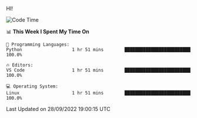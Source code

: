 HI! 
<!--START_SECTION:waka-->
![Code Time](http://img.shields.io/badge/Code%20Time-116%20hrs%2051%20mins-blue)

📊 **This Week I Spent My Time On** 

```text
💬 Programming Languages: 
Python                   1 hr 51 mins        █████████████████████████   100.0%

🔥 Editors: 
VS Code                  1 hr 51 mins        █████████████████████████   100.0%

💻 Operating System: 
Linux                    1 hr 51 mins        █████████████████████████   100.0%

```


 Last Updated on 28/09/2022 19:00:15 UTC
<!--END_SECTION:waka-->
